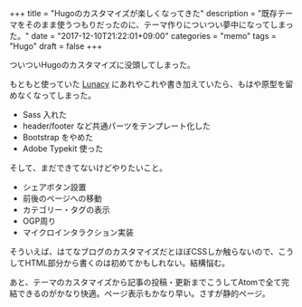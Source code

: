 +++
title = "Hugoのカスタマイズが楽しくなってきた"
description = "既存テーマをそのまま使うつもりだったのに、テーマ作りについつい夢中になってしまった。"
date = "2017-12-10T21:22:01+09:00"
categories = "memo"
tags = "Hugo"
draft = false
+++

ついついHugoのカスタマイズに没頭してしまった。

もともと使っていた [Lunacy](https://github.com/christat/Lunacy) にあれやこれや書き加えていたら、もはや原型を留めなくなってしまった。

- Sass 入れた
- header/footer など共通パーツをテンプレート化した
- Bootstrap をやめた
- Adobe Typekit 使った

そして、まだできてないけどやりたいこと。

- シェアボタン設置
- 前後のページへの移動
- カテゴリー・タグの表示
- OGP周り
- マイクロインタラクション実装

そういえば、はてなブログのカスタマイズだとほぼCSSしか触らないので、こうしてHTML部分から書くのは初めてかもしれない。結構悩む。

あと、テーマのカスタマイズから記事の投稿・更新までこうしてAtomで全て完結できるのがかなり快適。ページ表示もかなり早い。さすが静的ページ。
